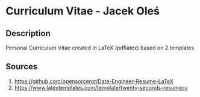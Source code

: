 # Curriculum Vitae - Jacek Oleś
## Description
Personal Curriculum Vitae created in LaTeX (pdflatex) based on 2 templates
## Sources
1) https://github.com/opensorceror/Data-Engineer-Resume-LaTeX
2) https://www.latextemplates.com/template/twenty-seconds-resumecv
